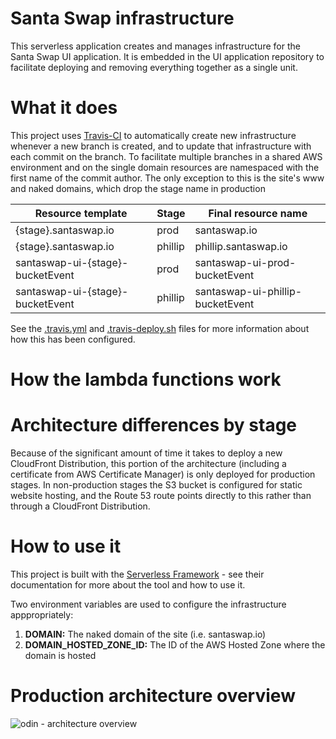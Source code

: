 # Santa Swap infrastructure
This serverless application creates and manages infrastructure for the Santa Swap UI application.  It is embedded in the UI application repository to facilitate deploying and removing everything together as a single unit.

# What it does
This project uses [Travis-CI](https://travis-ci.org/santaswap/ui) to automatically create new infrastructure whenever a new branch is created, and to update that infrastructure with each commit on the branch.  To facilitate multiple branches in a shared AWS environment and on the single domain resources are namespaced with the first name of the commit author.  The only exception to this is the site's www and naked domains, which drop the stage name in production

| Resource template                | Stage   | Final resource name              |
| -------------------------------- | ------- | -------------------------------- |
| {stage}.santaswap.io             | prod    | santaswap.io                     |
| {stage}.santaswap.io             | phillip | phillip.santaswap.io             |
| santaswap-ui-{stage}-bucketEvent | prod    | santaswap-ui-prod-bucketEvent    |
| santaswap-ui-{stage}-bucketEvent | phillip | santaswap-ui-phillip-bucketEvent |

See the [.travis.yml](https://github.com/manwaring/odin/blob/master/.travis.yml) and [.travis-deploy.sh](https://github.com/manwaring/odin/blob/master/.travis-deploy.sh) files for more information about how this has been configured.

# How the lambda functions work


# Architecture differences by stage
Because of the significant amount of time it takes to deploy a new CloudFront Distribution, this portion of the architecture (including a certificate from AWS Certificate Manager) is only deployed for production stages.  In non-production stages the S3 bucket is configured for static website hosting, and the Route 53 route points directly to this rather than through a CloudFront Distribution.

# How to use it
This project is built with the [Serverless Framework](https://serverless.com/) - see their documentation for more about the tool and how to use it.

Two environment variables are used to configure the infrastructure apppropriately:

1. **DOMAIN:** The naked domain of the site (i.e. santaswap.io)
1. **DOMAIN_HOSTED_ZONE_ID:** The ID of the AWS Hosted Zone where the domain is hosted

# Production architecture overview
![odin - architecture overview](https://cloud.githubusercontent.com/assets/2955468/24730194/3514a6a0-1a30-11e7-8ced-77cd98251222.png)